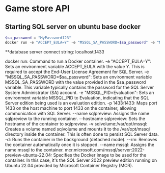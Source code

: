 # Game store API

## Starting SQL server on ubuntu base docker
```powershell
$sa_password = "MyPassword123"
docker run -e "ACCEPT_EULA=Y" -e "MSSQL_SA_PASSWORD=$sa_password" -e "MSSQL_PID=Evaluation" -p 1433:1433  --name sqlpreview --hostname sqlpreview -v sqlvolume:/var/opt/mssql -d --rm --name mssql mcr.microsoft.com/mssql/server:2022-preview-ubuntu-22.04
```
**database server connect string: localhost,1433

docker run: Command to run a Docker container.
-e "ACCEPT_EULA=Y": Sets an environment variable ACCEPT_EULA with the value Y. This is required to accept the End-User License Agreement for SQL Server.
-e "MSSQL_SA_PASSWORD=$sa_password": Sets an environment variable MSSQL_SA_PASSWORD with the value provided in the $sa_password variable. This variable typically contains the password for the SQL Server System Administrator (SA) account.
-e "MSSQL_PID=Evaluation": Sets an environment variable MSSQL_PID to Evaluation, indicating that the SQL Server edition being used is an evaluation edition.
-p 1433:1433: Maps port 1433 on the host machine to port 1433 on the container, allowing communication with SQL Server.
--name sqlpreview: Assigns the name sqlpreview to the running container.
--hostname sqlpreview: Sets the hostname of the container to sqlpreview.
-v sqlvolume:/var/opt/mssql: Creates a volume named sqlvolume and mounts it to the /var/opt/mssql directory inside the container. This is often done to persist SQL Server data.
-d: Runs the container in the background (detached mode).
--rm: Removes the container automatically once it is stopped.
--name mssql: Assigns the name mssql to the container.
mcr.microsoft.com/mssql/server:2022-preview-ubuntu-22.04: Specifies the Docker image to be used for the container. In this case, it's the SQL Server 2022 preview edition running on Ubuntu 22.04 provided by Microsoft Container Registry (MCR).